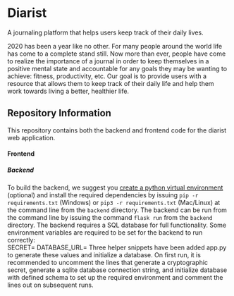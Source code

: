 # Diarist
A journaling platform that helps users keep track of their daily lives.

2020 has been a year like no other. For many people around the world life has come to a complete stand still. Now more than ever, people have come to realize the importance of a journal in order to keep themselves in a positive mental state and accountable for any goals they may be wanting to achieve: fitness, productivity, etc. Our goal is to provide users with a resource that allows them to keep track of their daily life and help them work towards living a better, healthier life.

## Repository Information
This repository contains both the backend and frontend code for the diarist web application.

#### Frontend

##### Backend
To build the backend, we suggest you [create a python virtual environment](https://packaging.python.org/guides/installing-using-pip-and-virtual-environments/) (optional) and install the required dependencies by issuing `pip -r requirements.txt` (Windows) or `pip3 -r requirements.txt` (Mac/Linux) at the command line from the `backend` directory. The backend can be run from the command line by issuing the command `flask run` from the `backend` directory. The backend requires a SQL database for full functionality. 
Some environment variables are required to be set for the backend to run correctly:  
SECRET=<Cryptographic Secret>
DATABASE_URL=<Database Connection String>
Three helper snippets have been added app.py to generate these values and initialize a database. On first run, it is recommended to uncomment the lines that generate a cryptographic secret, generate a sqlite database connection string, and initialize database with defined schema to set up the required environment and comment the lines out on subsequent runs.
